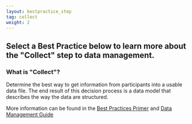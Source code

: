 ```yaml
---
layout: bestpractice_step
tag: collect
weight: 2
---
```


## Select a Best Practice below to learn more about the "Collect" step to data management.

### What is "Collect"?

 Determine the best way to get information from participants into a usable data file. The end result of this decision process is a data model that describes the way the data are structured.

 More information can be found in the [Best Practices Primer](https://www.dataone.org/sites/all/documents/DataONE_BP_Primer_020212.pdf) and [Data Management Guide](https://www.dataone.org/sites/all/documents/DataONE-PPSR-DataManagementGuide.pdf)
